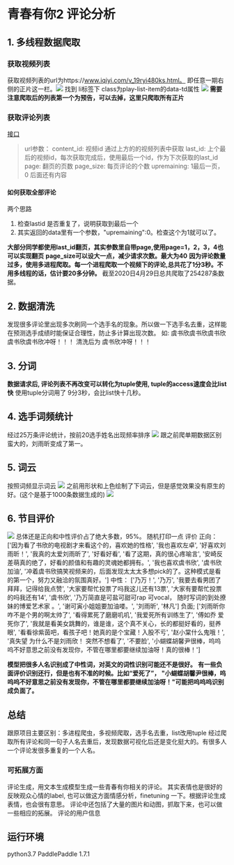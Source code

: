 # 青春有你2 评论分析
## 1. 多线程数据爬取
### 获取视频列表
获取视频列表的url为https://www.iqiyi.com/v_19ryi480ks.html。 即任意一期右侧的正片这一栏。![](https://yueqingsheng.github.io/post-images/1588097362211.png)
找到 li标签下 class为play-list-item的data-td属性
![](https://yueqingsheng.github.io/post-images/1588098764168.png)
**需要注意爬取后的列表第一个为预告，可以去掉，这里只爬取所有正片**
### 获取评论列表
[接口](https://sns-comment.iqiyi.com/v3/comment/get_comments.action?agent_type=118&agent_version=9.11.5&authcookie=null&business_type=17&content_id=15533381100&hot_size=0&last_id=15533381100&page=4&page_size=40&types=time)
> url参数：
>  content_id: 视频id 通过上方的的视频列表中获取
>  last_id: 上个最后的视频id，每次获取完成后，使用最后一个id，作为下次获取的last_id
>  page: 翻页的页数
>  page_size: 每页评论的个数
>  upremaining: 1最后一页， 0 后面还有内容
#### 如何获取全部评论
两个思路 
1. 检查lastid 是否重复了，说明获取到最后一个
2. 其实返回的data里有一个参数，"upremaining":0。检查这个为1就可以了。

**大部分同学都使用last_id翻页，其实参数里自带page,使用page=1，2，3，4也可以实现翻页**
**page_size可以设大一点，减少请求次数。最大为40**
**因为评论数量过多，使用多进程爬取。每一个进程爬取一个视频下的评论,总共花了1分3秒。不用多线程的话，估计要20多分钟。**
截至2020日4月29日总共爬取了254287条数据。

## 2. 数据清洗
发现很多评论里出现多次刷同一个选手名的现象。所以做一下选手名去重，这样能在预测选手成绩时能保证合理性，防止多计算出现次数。
如: 虞书欣虞书欣虞书欣虞书欣虞书欣冲呀！！！ 
清洗后为 虞书欣冲呀！！！
## 3. 分词
**数据请求后, 评论列表不再改变可以转化为tuple使用, tuple的access速度会比list快**
使用tuple分词用了 9分3秒，会比list快十几秒。
## 4. 选手词频统计
经过25万条评论统计，按前20选手姓名出现频率排序
![](https://yueqingsheng.github.io/post-images/1588203706129.png)
跟之前爬单期数据区别蛮大的，刘雨昕变成了第一。
## 5. 词云
按照词频显示词云
![](https://yueqingsheng.github.io/post-images/1588204256188.png)
之前用形状和上色绘制了下词云，但是感觉效果没有原生的好。(这个是基于1000条数据生成的)
![](https://yueqingsheng.github.io/post-images/1588211480849.png)
## 6. 节目评价
![](https://yueqingsheng.github.io/post-images/1588210836624.png)
总体还是正向和中性评价占了绝大多数，95%。
随机打印一点 评价
正向：
['因为看了书欣的电视剧才来看这个的，喜欢她的性格', '我也喜欢左卓', '好喜欢刘雨昕！', '我真的太爱刘雨昕了', '好看好看', '看了这期，真的很心疼喻言', '安崎反差萌真的绝了，好看的颜值和有趣的灵魂她都拥有。', '我也喜欢虞书欣', '虞书欣加油', '冲着虞书欣搞笑视频来的，后面发现太太太多想pick的了。这种模式是看的第一个，努力又融洽的氛围真好。']
中性：
['乃万！', '乃万', '我要去看男团了拜拜，记得给我点赞', '大家要帮忙投票了吗我这儿还有13票', '大家有要帮忙投票的吗我还有14', '虞书欣', '乃万简直是可盐可甜可rap 可vocal， 随时写词的到处撩妹的博爱艺术家 。', '谢可寅小姐姐要加油喽。', '刘雨昕', '林凡']
负面;
['刘雨昕你咋不是个男的啊太帅了', '看得累死了磨磨叽叽', '我爱死所有训练生了', '傅如乔 爱死你了', '我就是看美女跳舞的，谁是谁，这个真不关心，长的都挺好看的，挺养眼', '看看徐紫茵吧，看孩子吧！她真的是个宝藏！入股不亏', '赵小棠什么鬼哦！', '真失望  为什么不是刘雨欣！  突然不想看了', '不要脸', '小蝴蝶胡馨尹很棒，呜呜呜不好意思之前没有发现你，不管在哪里都要继续加油呀！真的很棒！']

**模型把很多人名识别成了中性词，对英文的词性识别可能还不是很好。**
**有一些负面评价识别还行，但是也有不准的时候。比如“爱死了”， "小蝴蝶胡馨尹很棒，呜呜呜不好意思之前没有发现你，不管在哪里都要继续加油呀！"可能把呜呜呜识别成负面了。**

## 总结
跟原项目主要区别：多进程爬虫，多视频爬取，选手名去重，list改用tuple
经过爬取所有评论和同一句子人名去重后，发现数据可视化后还是变化挺大的。有很多人一个评论发很多重复的一个人名。
### 可拓展方面
评论生成，用文本生成模型生成一些青春有你相关的评论。
其实表情也是很好的反映观众心情的label, 也可以做这方面情感分析，finetuning 一下。根据评论生成表情，也会很有意思。
评论中还包括了大量的图片和动图，抓取下来，也可以做一些相应的拓展。
评论的用户信息

## 运行环境
python3.7
PaddlePaddle 1.7.1

